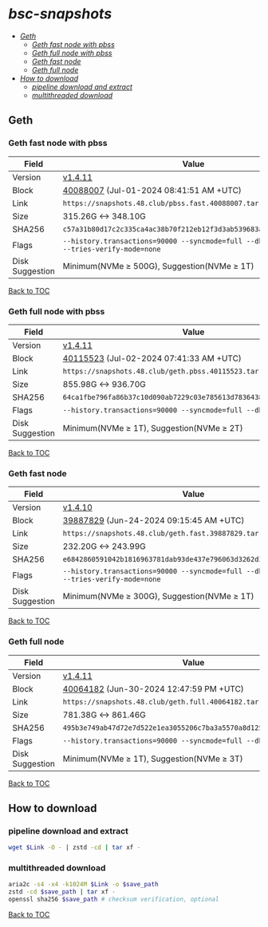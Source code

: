 # *bsc-snapshots*


- *[Geth](#geth)*
    - *[Geth fast node with pbss](#geth-fast-node-with-pbss)*
    - *[Geth full node with pbss](#geth-full-node-with-pbss)*
    - *[Geth fast node](#geth-fast-node)*
    - *[Geth full node](#geth-full-node)*
- *[How to download](#how-to-download)*
    - *[pipeline download and extract](#pipeline-download-and-extract)*
    - *[multithreaded download](#multithreaded-download)*

## Geth
### Geth fast node with pbss

| Field |Value |
| --- | --- |
| Version | [v1.4.11](https://github.com/bnb-chain/bsc/releases/tag/v1.4.11) |
| Block | [40088007](https://bscscan.com/block/40088007) (Jul-01-2024 08:41:51 AM +UTC) |
| Link | `https://snapshots.48.club/pbss.fast.40088007.tar.zst` |
| Size | 315.26G <-> 348.10G |
| SHA256 | `c57a31b80d17c2c335ca4ac38b70f212eb12f3d3ab539683a152308e905918e5` |
| Flags | `--history.transactions=90000 --syncmode=full --db.engine=pebble --tries-verify-mode=none` |
| Disk Suggestion | Minimum(NVMe ≥ 500G), Suggestion(NVMe ≥ 1T)|

[Back to TOC](#bsc-snapshots)

### Geth full node with pbss

| Field |Value |
| --- | --- |
| Version | [v1.4.11](https://github.com/bnb-chain/bsc/releases/tag/v1.4.11) |
| Block | [40115523](https://bscscan.com/block/40115523) (Jul-02-2024 07:41:33 AM +UTC) |
| Link | `https://snapshots.48.club/geth.pbss.40115523.tar.zst` |
| Size | 855.98G <-> 936.70G |
| SHA256 | `64ca1fbe796fa86b37c10d090ab7229c03e785613d783643832f528f30870277` |
| Flags | `--history.transactions=90000 --syncmode=full --db.engine=pebble` |
| Disk Suggestion | Minimum(NVMe ≥ 1T), Suggestion(NVMe ≥ 2T)|

[Back to TOC](#bsc-snapshots)

### Geth fast node

| Field |Value |
| --- | --- |
| Version | [v1.4.10](https://github.com/bnb-chain/bsc/releases/tag/v1.4.10) |
| Block | [39887829](https://bscscan.com/block/39887829) (Jun-24-2024 09:15:45 AM +UTC) |
| Link | `https://snapshots.48.club/geth.fast.39887829.tar.zst` |
| Size | 232.20G <-> 243.99G |
| SHA256 | `e6842860591042b1816963781dab93de437e796063d3262d3fe88c2f70811442` |
| Flags | `--history.transactions=90000 --syncmode=full --db.engine=pebble --tries-verify-mode=none` |
| Disk Suggestion | Minimum(NVMe ≥ 300G), Suggestion(NVMe ≥ 1T)|

[Back to TOC](#bsc-snapshots)

### Geth full node

| Field |Value |
| --- | --- |
| Version | [v1.4.11](https://github.com/bnb-chain/bsc/releases/tag/v1.4.11) |
| Block | [40064182](https://bscscan.com/block/40064182) (Jun-30-2024 12:47:59 PM +UTC) |
| Link | `https://snapshots.48.club/geth.full.40064182.tar.zst` |
| Size | 781.38G <-> 861.46G |
| SHA256 | `495b3e749ab47d72e7d522e1ea3055206c7ba3a5570a8d12528792a79ba62faa` |
| Flags | `--history.transactions=90000 --syncmode=full --db.engine=pebble` |
| Disk Suggestion | Minimum(NVMe ≥ 1T), Suggestion(NVMe ≥ 3T)|

[Back to TOC](#bsc-snapshots)

## How to download
### pipeline download and extract

```bash
wget $Link -O - | zstd -cd | tar xf -
```

### multithreaded download

```bash
aria2c -s4 -x4 -k1024M $Link -o $save_path
zstd -cd $save_path | tar xf -
openssl sha256 $save_path # checksum verification, optional
```

[Back to TOC](#bsc-snapshots)

